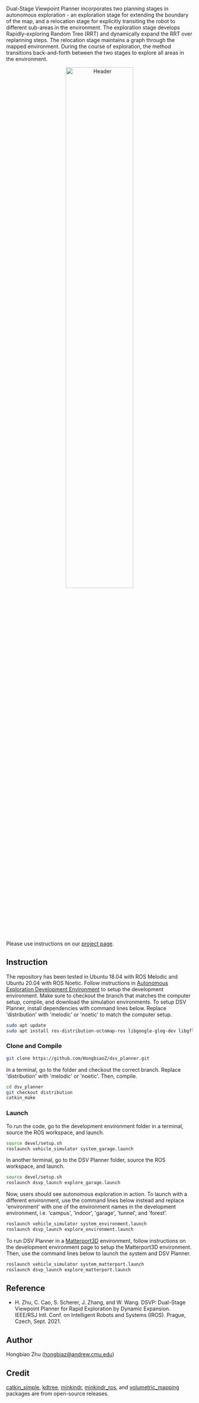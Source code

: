 Dual-Stage Viewpoint Planner incorporates two planning stages in autonomous exploration - an exploration stage for extending the boundary of the map, and a relocation stage for explicitly transiting the robot to different sub-areas in the environment. The exploration stage develops Rapidly-exploring Random Tree (RRT) and dynamically expand the RRT over replanning steps. The relocation stage maintains a graph through the mapped environment. During the course of exploration, the method transitions back-and-forth between the two stages to explore all areas in the environment.

<p align="center">
  <img src="image/system_overview.jpg" alt="Header" width="60%"/>
</p>

Please use instructions on our [project page](https://www.cmu-exploration.com/dsv-planner).

## Instruction

The repository has been tested in Ubuntu 18.04 with ROS Melodic and Ubuntu 20.04 with ROS Noetic. Follow instructions in [Autonomous Exploration Development Environment](https://www.cmu-exploration.com/) to setup the development environment. Make sure to checkout the branch that matches the computer setup, compile, and download the simulation environments.
To setup DSV Planner, install dependencies with command lines below. Replace 'distribution' with 'melodic' or 'noetic' to match the computer setup.
```bash
sudo apt update
sudo apt install ros-distribution-octomap-ros libgoogle-glog-dev libgflags-dev
```

### Clone and Compile

```bash
git clone https://github.com/HongbiaoZ/dsv_planner.git
```
In a terminal, go to the folder and checkout the correct branch. Replace 'distribution' with 'melodic' or 'noetic'. Then, compile.
```bash
cd dsv_planner
git checkout distribution
catkin_make
```

### Launch

To run the code, go to the development environment folder in a terminal, source the ROS workspace, and launch.
```bash
source devel/setup.sh
roslaunch vehicle_simulator system_garage.launch
```
In another terminal, go to the DSV Planner folder, source the ROS workspace, and launch.
```bash
source devel/setup.sh
roslaunch dsvp_launch explore_garage.launch
```
Now, users should see autonomous exploration in action. To launch with a different environment, use the command lines below instead and replace 'environment' with one of the environment names in the development environment, i.e. 'campus', 'indoor', 'garage', 'tunnel', and 'forest'.
```bash
roslaunch vehicle_simulator system_environment.launch
roslaunch dsvp_launch explore_environment.launch
```
To run DSV Planner in a [Matterport3D](https://niessner.github.io/Matterport) environment, follow instructions on the development environment page to setup the Matterport3D environment. Then, use the command lines below to launch the system and DSV Planner.
```bash
roslaunch vehicle_simulator system_matterport.launch
roslaunch dsvp_launch explore_matterport.launch
```

## Reference

- H. Zhu, C. Cao, S. Scherer, J. Zhang, and W. Wang. DSVP: Dual-Stage Viewpoint Planner for Rapid Exploration by Dynamic Expansion. IEEE/RSJ Intl. Conf. on Intelligent Robots and Systems (IROS). Prague, Czech, Sept. 2021.

## Author
Hongbiao Zhu (hongbiaz@andrew.cmu.edu)

## Credit

[catkin_simple](https://github.com/catkin/catkin_simple), [kdtree](https://github.com/ethz-asl/nbvplanner/tree/master/kdtree), [minkindr](https://github.com/ethz-asl/minkindr), [minkindr_ros](https://github.com/ethz-asl/minkindr_ros), and [volumetric_mapping](https://github.com/ethz-asl/volumetric_mapping) packages are from open-source releases.
